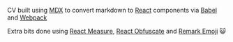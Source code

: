CV built using [MDX](https://github.com/mdx-js/mdx) to convert markdown to [React](https://github.com/facebook/react) components via [Babel](https://github.com/babel/babel) and [Webpack](https://github.com/webpack/webpack)

Extra bits done using [React Measure](https://github.com/souporserious/react-measure), [React Obfuscate](https://github.com/coston/react-obfuscate) and [Remark Emoji](https://github.com/rhysd/remark-emoji) :smiley_cat: